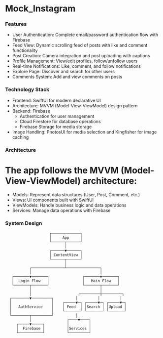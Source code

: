 # Mock_Instagram

### Features

- User Authentication: Complete email/password authentication flow with Firebase
- Feed View: Dynamic scrolling feed of posts with like and comment functionality
- Post Creation: Camera integration and post uploading with captions
- Profile Management: View/edit profiles, follow/unfollow users
- Real-time Notifications: Like, comment, and follow notifications
- Explore Page: Discover and search for other users
- Comments System: Add and view comments on posts

### Technology Stack

- Frontend: SwiftUI for modern declarative UI
- Architecture: MVVM (Model-View-ViewModel) design pattern
- Backend: Firebase
  - Authentication for user management
  - Cloud Firestore for database operations
  - Firebase Storage for media storage
- Image Handling: PhotosUI for media selection and Kingfisher for image caching

### Architecture
# The app follows the MVVM (Model-View-ViewModel) architecture:
- Models: Represent data structures (User, Post, Comment, etc.)
- Views: UI components built with SwiftUI
- ViewModels: Handle business logic and data operations
- Services: Manage data operations with Firebase

### System Design

```
                    ┌─────────────┐
                    │     App     │
                    └──────┬──────┘
                           │
                    ┌──────▼──────┐
                    │ ContentView │
                    └──────┬──────┘
                           │
           ┌───────────────┴───────────────┐
           │                               │
   ┌───────▼───────┐               ┌───────▼───────┐
   │  Login Flow   │               │   Main Flow   │
   └───────┬───────┘               └───────┬───────┘
           │                               │
           │                     ┌─────────┼─────────┐
  ┌────────▼─────────┐          │         │         │
  │                  │    ┌─────▼─┐ ┌─────▼─┐ ┌─────▼─┐
  │   AuthService    │    │ Feed  │ │Search │ │Upload │
  │                  │    └───────┘ └───────┘ └───────┘
  └────────┬─────────┘          │
           │                ┌────▼────┐
     ┌─────▼─────┐          │         │
     │  Firebase │          │Services │
     └───────────┘          └─────────┘
```


